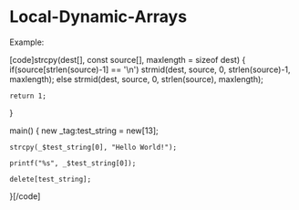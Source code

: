 # Local-Dynamic-Arrays
Example:

[code]strcpy(dest[], const source[], maxlength = sizeof dest)
{
    if(source[strlen(source)-1] == '\n')
		    strmid(dest, source, 0, strlen(source)-1, maxlength);
    else strmid(dest, source, 0, strlen(source), maxlength);
    
    return 1;
}

main()
{
	new _tag:test_string = new[13];

	strcpy(_$test_string[0], "Hello World!");

	printf("%s", _$test_string[0]);
	
	delete[test_string];
}[/code]
